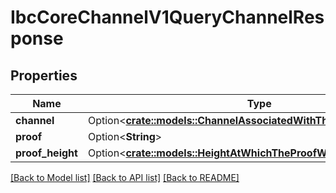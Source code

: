 # IbcCoreChannelV1QueryChannelResponse

## Properties

Name | Type | Description | Notes
------------ | ------------- | ------------- | -------------
**channel** | Option<[**crate::models::ChannelAssociatedWithTheRequestIdentifiers**](channel_associated_with_the_request_identifiers.md)> |  | [optional]
**proof** | Option<**String**> |  | [optional]
**proof_height** | Option<[**crate::models::HeightAtWhichTheProofWasRetrieved**](height_at_which_the_proof_was_retrieved.md)> |  | [optional]

[[Back to Model list]](../README.md#documentation-for-models) [[Back to API list]](../README.md#documentation-for-api-endpoints) [[Back to README]](../README.md)


